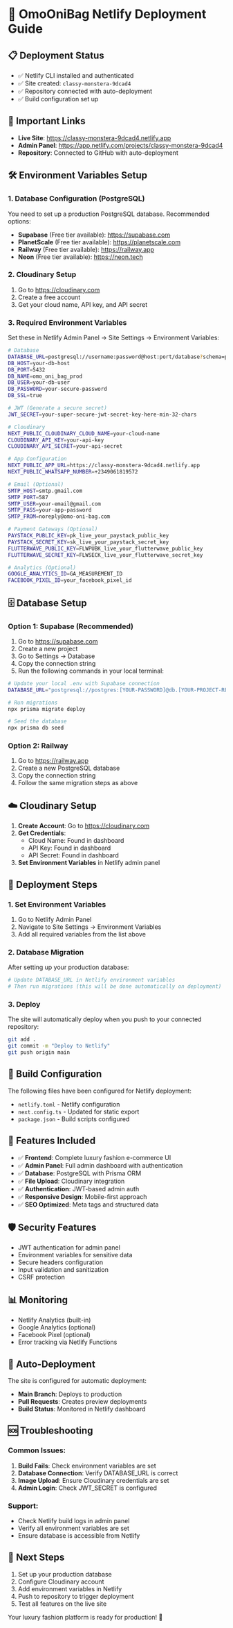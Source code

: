 # 🚀 OmoOniBag Netlify Deployment Guide

## 📋 Deployment Status
- ✅ Netlify CLI installed and authenticated
- ✅ Site created: `classy-monstera-9dcad4`
- ✅ Repository connected with auto-deployment
- ✅ Build configuration set up

## 🔗 Important Links
- **Live Site**: https://classy-monstera-9dcad4.netlify.app
- **Admin Panel**: https://app.netlify.com/projects/classy-monstera-9dcad4
- **Repository**: Connected to GitHub with auto-deployment

## 🛠️ Environment Variables Setup

### 1. Database Configuration (PostgreSQL)
You need to set up a production PostgreSQL database. Recommended options:
- **Supabase** (Free tier available): https://supabase.com
- **PlanetScale** (Free tier available): https://planetscale.com
- **Railway** (Free tier available): https://railway.app
- **Neon** (Free tier available): https://neon.tech

### 2. Cloudinary Setup
1. Go to https://cloudinary.com
2. Create a free account
3. Get your cloud name, API key, and API secret

### 3. Required Environment Variables
Set these in Netlify Admin Panel → Site Settings → Environment Variables:

```bash
# Database
DATABASE_URL=postgresql://username:password@host:port/database?schema=public
DB_HOST=your-db-host
DB_PORT=5432
DB_NAME=omo_oni_bag_prod
DB_USER=your-db-user
DB_PASSWORD=your-secure-password
DB_SSL=true

# JWT (Generate a secure secret)
JWT_SECRET=your-super-secure-jwt-secret-key-here-min-32-chars

# Cloudinary
NEXT_PUBLIC_CLOUDINARY_CLOUD_NAME=your-cloud-name
CLOUDINARY_API_KEY=your-api-key
CLOUDINARY_API_SECRET=your-api-secret

# App Configuration
NEXT_PUBLIC_APP_URL=https://classy-monstera-9dcad4.netlify.app
NEXT_PUBLIC_WHATSAPP_NUMBER=+2349061819572

# Email (Optional)
SMTP_HOST=smtp.gmail.com
SMTP_PORT=587
SMTP_USER=your-email@gmail.com
SMTP_PASS=your-app-password
SMTP_FROM=noreply@omo-oni-bag.com

# Payment Gateways (Optional)
PAYSTACK_PUBLIC_KEY=pk_live_your_paystack_public_key
PAYSTACK_SECRET_KEY=sk_live_your_paystack_secret_key
FLUTTERWAVE_PUBLIC_KEY=FLWPUBK_live_your_flutterwave_public_key
FLUTTERWAVE_SECRET_KEY=FLWSECK_live_your_flutterwave_secret_key

# Analytics (Optional)
GOOGLE_ANALYTICS_ID=GA_MEASUREMENT_ID
FACEBOOK_PIXEL_ID=your_facebook_pixel_id
```

## 🗄️ Database Setup

### Option 1: Supabase (Recommended)
1. Go to https://supabase.com
2. Create a new project
3. Go to Settings → Database
4. Copy the connection string
5. Run the following commands in your local terminal:

```bash
# Update your local .env with Supabase connection
DATABASE_URL="postgresql://postgres:[YOUR-PASSWORD]@db.[YOUR-PROJECT-REF].supabase.co:5432/postgres"

# Run migrations
npx prisma migrate deploy

# Seed the database
npx prisma db seed
```

### Option 2: Railway
1. Go to https://railway.app
2. Create a new PostgreSQL database
3. Copy the connection string
4. Follow the same migration steps as above

## ☁️ Cloudinary Setup

1. **Create Account**: Go to https://cloudinary.com
2. **Get Credentials**: 
   - Cloud Name: Found in dashboard
   - API Key: Found in dashboard
   - API Secret: Found in dashboard
3. **Set Environment Variables** in Netlify admin panel

## 🚀 Deployment Steps

### 1. Set Environment Variables
1. Go to Netlify Admin Panel
2. Navigate to Site Settings → Environment Variables
3. Add all required variables from the list above

### 2. Database Migration
After setting up your production database:

```bash
# Update DATABASE_URL in Netlify environment variables
# Then run migrations (this will be done automatically on deployment)
```

### 3. Deploy
The site will automatically deploy when you push to your connected repository:

```bash
git add .
git commit -m "Deploy to Netlify"
git push origin main
```

## 🔧 Build Configuration

The following files have been configured for Netlify deployment:

- `netlify.toml` - Netlify configuration
- `next.config.ts` - Updated for static export
- `package.json` - Build scripts configured

## 📱 Features Included

- ✅ **Frontend**: Complete luxury fashion e-commerce UI
- ✅ **Admin Panel**: Full admin dashboard with authentication
- ✅ **Database**: PostgreSQL with Prisma ORM
- ✅ **File Upload**: Cloudinary integration
- ✅ **Authentication**: JWT-based admin auth
- ✅ **Responsive Design**: Mobile-first approach
- ✅ **SEO Optimized**: Meta tags and structured data

## 🛡️ Security Features

- JWT authentication for admin panel
- Environment variables for sensitive data
- Secure headers configuration
- Input validation and sanitization
- CSRF protection

## 📊 Monitoring

- Netlify Analytics (built-in)
- Google Analytics (optional)
- Facebook Pixel (optional)
- Error tracking via Netlify Functions

## 🔄 Auto-Deployment

The site is configured for automatic deployment:
- **Main Branch**: Deploys to production
- **Pull Requests**: Creates preview deployments
- **Build Status**: Monitored in Netlify dashboard

## 🆘 Troubleshooting

### Common Issues:

1. **Build Fails**: Check environment variables are set
2. **Database Connection**: Verify DATABASE_URL is correct
3. **Image Upload**: Ensure Cloudinary credentials are set
4. **Admin Login**: Check JWT_SECRET is configured

### Support:
- Check Netlify build logs in admin panel
- Verify all environment variables are set
- Ensure database is accessible from Netlify

## 🎉 Next Steps

1. Set up your production database
2. Configure Cloudinary account
3. Add environment variables in Netlify
4. Push to repository to trigger deployment
5. Test all features on the live site

Your luxury fashion platform is ready for production! 🚀




